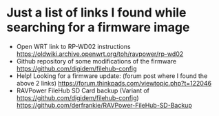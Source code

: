 # Just a list of links I found while searching for a firmware image
  - Open WRT link to RP-WD02 instructions
    https://oldwiki.archive.openwrt.org/toh/ravpower/rp-wd02
  - Github repository of some modifications of the firmware
    https://github.com/digidem/filehub-config
  - Help! Looking for a firmware update: (forum post where I found the above 2 links)
    https://forum.thinkpads.com/viewtopic.php?t=122046
  - RAVPower FileHub SD Card backup (Variant of https://github.com/digidem/filehub-config)
    https://github.com/derfrankie/RAVPower-FileHub-SD-Backup
